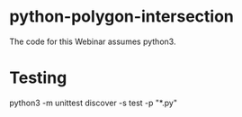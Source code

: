 # python-polygon-intersection

The code for this Webinar assumes python3.

# Testing
python3 -m unittest discover -s test -p "*.py"
